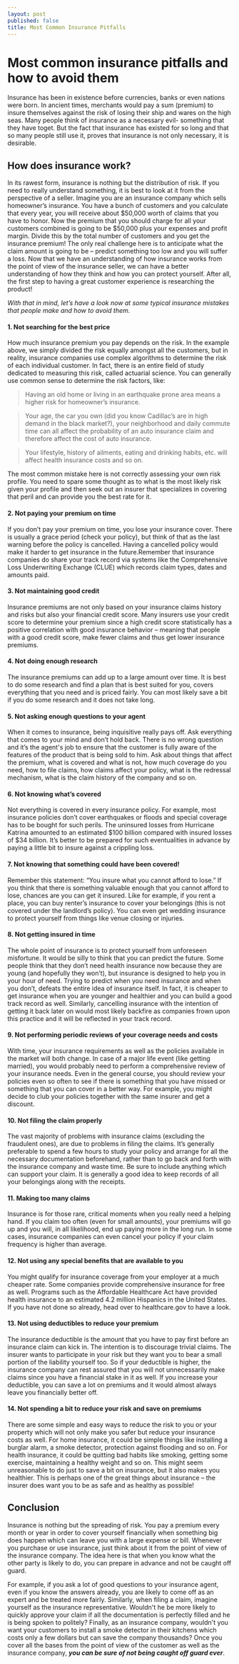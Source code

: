 ```yaml
---
layout: post
published: false
title: Most Common Insurance Pitfalls
---
```

# Most common insurance pitfalls and how to avoid them

Insurance has been in existence before currencies, banks or even nations were born. In ancient times, merchants would pay a sum (premium) to insure themselves against the risk of losing their ship and wares on the high seas. Many people think of insurance as a necessary evil- something that they have toget. But the fact that insurance has existed for so long and that so many people still use it, proves that insurance is not only necessary, it is desirable.

## How does insurance work?

In its rawest form, insurance is nothing but the distribution of risk. If you need to really understand something, it is best to look at it from the perspective of a seller. Imagine you are an insurance company which sells homeowner’s insurance. You have a bunch of customers and you calculate that every year, you will receive about $50,000 worth of claims that you have to honor. Now the premium that you should charge for all your customers combined is going to be $50,000 plus your expenses and profit margin. Divide this by the total number of customers and you get the insurance premium! The only real challenge here is to anticipate what the claim amount is going to be – predict something too low and you will suffer a loss.
Now that we have an understanding of how insurance works from the point of view of the insurance seller, we can have a better understanding of how they think and how you can protect yourself. After all, the first step to having a great customer experience is researching the product!

_With that in mind, let’s have a look now at some typical insurance mistakes that people make and how to avoid them._

#### 1. Not searching for the best price

How much insurance premium you pay depends on the risk. In the example above, we simply divided the risk equally amongst all the customers, but in reality, insurance companies use complex algorithms to determine the risk of each individual customer. In fact, there is an entire field of study dedicated to measuring this risk, called actuarial science. You can generally use common sense to determine the risk factors, like:

>Having an old home or living in an earthquake prone area means a higher risk for homeowner’s insurance.

>Your age, the car you own (did you know Cadillac’s are in high demand in the black market?), your neighborhood and daily commute time can all affect the probability of an auto insurance claim and therefore affect the cost of auto insurance.

>Your lifestyle, history of ailments, eating and drinking habits, etc. will affect health insurance costs and so on.

The most common mistake here is not correctly assessing your own risk profile. You need to spare some thought as to what is the most likely risk given your profile and then seek out an insurer that specializes in covering that peril and can provide you the best rate for it.

#### 2. Not paying your premium on time

If you don’t pay your premium on time, you lose your insurance cover. There is usually a grace period (check your policy), but think of that as the last warning before the policy is cancelled. Having a cancelled policy would make it harder to get insurance in the future.Remember that insurance companies do share your track record via systems like the Comprehensive Loss Underwriting Exchange (CLUE) which records claim types, dates and amounts paid. 

#### 3. Not maintaining good credit

Insurance premiums are not only based on your insurance claims history and risks but also your financial credit score. Many insurers use your credit score to determine your premium since a high credit score statistically has a positive correlation with good insurance behavior – meaning that people with a good credit score, make fewer claims and thus get lower insurance premiums.

#### 4. Not doing enough research

The insurance premiums can add up to a large amount over time. It is best to do some research and find a plan that is best suited for you, covers everything that you need and is priced fairly. You can most likely save a bit if you do some research and it does not take long.

#### 5. Not asking enough questions to your agent

When it comes to insurance, being inquisitive really pays off. Ask everything that comes to your mind and don’t hold back. There is no wrong question and it’s the agent's job to ensure that the customer is fully aware of the features of the product that is being sold to him. Ask about things that affect the premium, what is covered and what is not, how much coverage do you need, how to file claims, how claims affect your policy, what is the redressal mechanism, what is the claim history of the company and so on.

#### 6. Not knowing what’s covered

Not everything is covered in every insurance policy. For example, most insurance policies don’t cover earthquakes or floods and special coverage has to be bought for such perils. The uninsured losses from Hurricane Katrina amounted to an estimated $100 billion compared with insured losses of $34 billion. It’s better to be prepared for such eventualities in advance by paying a little bit to insure against a crippling loss.

#### 7. Not knowing that something could have been covered!

Remember this statement: “You insure what you cannot afford to lose.” If you think that there is something valuable enough that you cannot afford to lose, chances are you can get it insured. Like for example, if you rent a place, you can buy renter’s insurance to cover your belongings (this is not covered under the landlord’s policy). You can even get wedding insurance to protect yourself from things like venue closing or injuries. 

#### 8. Not getting insured in time

The whole point of insurance is to protect yourself from unforeseen misfortune. It would be silly to think that you can predict the future. Some people think that they don’t need health insurance now because they are young (and hopefully they won’t), but insurance is designed to help you in your hour of need. Trying to predict when you need insurance and when you don’t, defeats the entire idea of insurance itself. In fact, it is cheaper to get insurance when you are younger and healthier and you can build a good track record as well. Similarly, cancelling insurance with the intention of getting it back later on would most likely backfire as companies frown upon this practice and it will be reflected in your track record.

#### 9. Not performing periodic reviews of your coverage needs and costs

With time, your insurance requirements as well as the policies available in the market will both change. In case of a major life event (like getting married), you would probably need to perform a comprehensive review of your insurance needs. Even in the general course, you should review your policies even so often to see if there is something that you have missed or something that you can cover in a better way. For example, you might decide to club your policies together with the same insurer and get a discount.

#### 10. Not filing the claim properly

The vast majority of problems with insurance claims (excluding the fraudulent ones), are due to problems in filing the claims. It’s generally preferable to spend a few hours to study your policy and arrange for all the necessary documentation beforehand, rather than to go back and forth with the insurance company and waste time. Be sure to include anything which can support your claim. It is generally a good idea to keep records of all your belongings along with the receipts.

#### 11. Making too many claims

Insurance is for those rare, critical moments when you really need a helping hand. If you claim too often (even for small amounts), your premiums will go up and you will, in all likelihood, end up paying more in the long run. In some cases, insurance companies can even cancel your policy if your claim frequency is higher than average.

#### 12. Not using any special benefits that are available to you

You might qualify for insurance coverage from your employer at a much cheaper rate. Some companies provide comprehensive insurance for free as well. Programs such as the Affordable Healthcare Act have provided health insurance to an estimated 4.2 million Hispanics in the United States. If you have not done so already, head over to healthcare.gov to have a look. 

#### 13. Not using deductibles to reduce your premium

The insurance deductible is the amount that you have to pay first before an insurance claim can kick in. The intention is to discourage trivial claims. The insurer wants to participate in your risk but they want you to bear a small portion of the liability yourself too. So if your deductible is higher, the insurance company can rest assured that you will not unnecessarily make claims since you have a financial stake in it as well. If you increase your deductible, you can save a lot on premiums and it would almost always leave you financially better off.

#### 14. Not spending a bit to reduce your risk and save on premiums

There are some simple and easy ways to reduce the risk to you or your property which will not only make you safer but reduce your insurance costs as well. For home insurance, it could be simple things like installing a burglar alarm, a smoke detector, protection against flooding and so on. For health insurance, it could be quitting bad habits like smoking, getting some exercise, maintaining a healthy weight and so on. This might seem unreasonable to do just to save a bit on insurance, but it also makes you healthier. This is perhaps one of the great things about insurance – the insurer does want you to be as safe and as healthy as possible!

## Conclusion
Insurance is nothing but the spreading of risk. You pay a premium every month or year in order to cover yourself financially when something big does happen which can leave you with a large expense or bill. Whenever you purchase or use insurance, just think about it from the point of view of the insurance company. The idea here is that when you know what the other party is likely to do, you can prepare in advance and not be caught off guard. 

For example, if you ask a lot of good questions to your insurance agent, even if you know the answers already, you are likely to come off as an expert and be treated more fairly. Similarly, when filing a claim, imagine yourself as the insurance representative. Wouldn't he be more likely to quickly approve your claim if all the documentation is perfectly filled and he is being spoken to politely? Finally, as an insurance company, wouldn't you want your customers to install a smoke detector in their kitchens which costs only a few dollars but can save the company thousands? Once you cover all the bases from the point of view of the customer as well as the insurance company, _**you can be sure of not being caught off guard ever**_.